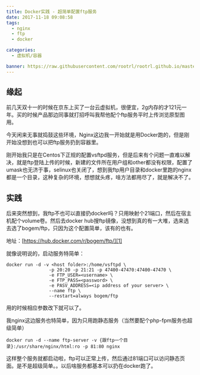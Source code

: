 ```yaml
---
title: Docker实践 - 超简单配置ftp服务
date: 2017-11-18 09:08:58
tags:
  - nginx
  - ftp
  - docker

categories:
  - 虚拟机/容器

banner: https://raw.githubusercontent.com/rootrl/rootrl.github.io/master/images/docker-logo.jpg
---
```


## 缘起
前几天双十一的时候在京东上买了一台云虚拟机，很便宜，2g内存的才121元一年。买的时候产品那边同事就打招呼叫我帮他配个ftp服务平时上传浏览原型图用。

今天闲来无事就捣鼓这些环境，Nginx这边我一开始就是用Docker跑的，但是刚开始没想到也可以把ftp服务扔到容器里。

刚开始我只是在Centos下正规的配置vsftpd服务，但是后来有个问题一直难以解决，就是ftp登陆上传的时候，新建的文件所在用户组和other都没有权限，配置了umask也无济于事，selinux也关闭了，想到我ftp用户目录和docker里跑的nginx都是一个目录，这种复杂的环境，想想就头疼，啥方法都用尽了，就是解决不了。

## 实践
后来突然想到，我ftp不也可以直接扔docker吗？只用映射个21端口，然后在宿主机配个volume卷。然后去docker hub搜ftp镜像，没想到真的有一大堆，选来选去选了bogem/ftp，只因为这个配置简单，该有的也有。

地址：[https://hub.docker.com/r/bogem/ftp/][1]

就像说明说的，启动服务特简单：
```
docker run -d -v <host folder>:/home/vsftpd \
                -p 20:20 -p 21:21 -p 47400-47470:47400-47470 \
                -e FTP_USER=<username> \
                -e FTP_PASS=<password> \
                -e PASV_ADDRESS=<ip address of your server> \
                --name ftp \
                --restart=always bogem/ftp
```

用的时候相应参数改下就可以了。

我nginx这边服务也特简单，因为只用跑静态服务（当然要配个php-fpm服务也超级简单）
```
docker run -d --name ftp-server -v {跟ftp一个目录}:/usr/share/nginx/html:ro -p 81:80 nginx
```

这样整个服务就都启动啦，ftp可以正常上传，然后通过81端口可以访问静态页面。是不是超级简单。。以后啥服务都基本可以扔在docker跑了。


  [1]: https://hub.docker.com/r/bogem/ftp/
